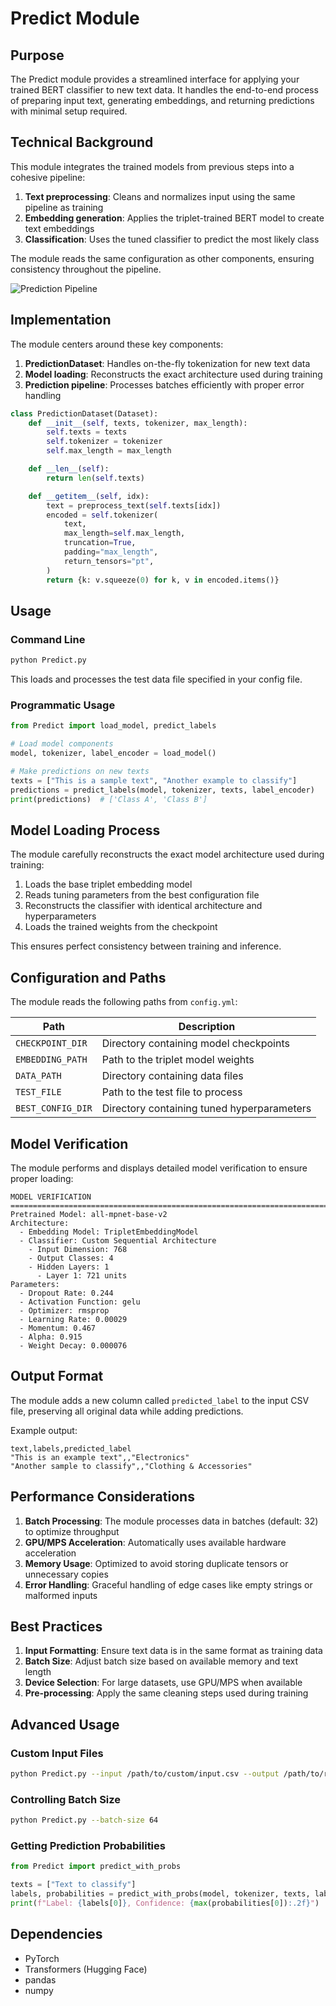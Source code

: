 # Predict Module

## Purpose

The Predict module provides a streamlined interface for applying your trained BERT classifier to new text data. It handles the end-to-end process of preparing input text, generating embeddings, and returning predictions with minimal setup required.

## Technical Background

This module integrates the trained models from previous steps into a cohesive pipeline:

1. **Text preprocessing**: Cleans and normalizes input using the same pipeline as training
2. **Embedding generation**: Applies the triplet-trained BERT model to create text embeddings
3. **Classification**: Uses the tuned classifier to predict the most likely class

The module reads the same configuration as other components, ensuring consistency throughout the pipeline.

![Prediction Pipeline](uploads/prediction_pipeline.png)

## Implementation

The module centers around these key components:

1. **PredictionDataset**: Handles on-the-fly tokenization for new text data
2. **Model loading**: Reconstructs the exact architecture used during training
3. **Prediction pipeline**: Processes batches efficiently with proper error handling

```python
class PredictionDataset(Dataset):
    def __init__(self, texts, tokenizer, max_length):
        self.texts = texts
        self.tokenizer = tokenizer
        self.max_length = max_length

    def __len__(self):
        return len(self.texts)

    def __getitem__(self, idx):
        text = preprocess_text(self.texts[idx])
        encoded = self.tokenizer(
            text,
            max_length=self.max_length,
            truncation=True,
            padding="max_length",
            return_tensors="pt",
        )
        return {k: v.squeeze(0) for k, v in encoded.items()}
```

## Usage

### Command Line

```bash
python Predict.py
```

This loads and processes the test data file specified in your config file.

### Programmatic Usage

```python
from Predict import load_model, predict_labels

# Load model components
model, tokenizer, label_encoder = load_model()

# Make predictions on new texts
texts = ["This is a sample text", "Another example to classify"]
predictions = predict_labels(model, tokenizer, texts, label_encoder)
print(predictions)  # ['Class A', 'Class B']
```

## Model Loading Process

The module carefully reconstructs the exact model architecture used during training:

1. Loads the base triplet embedding model
2. Reads tuning parameters from the best configuration file
3. Reconstructs the classifier with identical architecture and hyperparameters
4. Loads the trained weights from the checkpoint

This ensures perfect consistency between training and inference.

## Configuration and Paths

The module reads the following paths from `config.yml`:

| Path | Description |
|------|-------------|
| `CHECKPOINT_DIR` | Directory containing model checkpoints |
| `EMBEDDING_PATH` | Path to the triplet model weights |
| `DATA_PATH` | Directory containing data files |
| `TEST_FILE` | Path to the test file to process |
| `BEST_CONFIG_DIR` | Directory containing tuned hyperparameters |

## Model Verification

The module performs and displays detailed model verification to ensure proper loading:

```
MODEL VERIFICATION
================================================================================
Pretrained Model: all-mpnet-base-v2
Architecture:
  - Embedding Model: TripletEmbeddingModel
  - Classifier: Custom Sequential Architecture
    - Input Dimension: 768
    - Output Classes: 4
    - Hidden Layers: 1
      - Layer 1: 721 units
Parameters:
  - Dropout Rate: 0.244
  - Activation Function: gelu
  - Optimizer: rmsprop
  - Learning Rate: 0.00029
  - Momentum: 0.467
  - Alpha: 0.915
  - Weight Decay: 0.000076
```

## Output Format

The module adds a new column called `predicted_label` to the input CSV file, preserving all original data while adding predictions.

Example output:
```
text,labels,predicted_label
"This is an example text",,"Electronics"
"Another sample to classify",,"Clothing & Accessories"
```

## Performance Considerations

1. **Batch Processing**: The module processes data in batches (default: 32) to optimize throughput
2. **GPU/MPS Acceleration**: Automatically uses available hardware acceleration
3. **Memory Usage**: Optimized to avoid storing duplicate tensors or unnecessary copies
4. **Error Handling**: Graceful handling of edge cases like empty strings or malformed inputs

## Best Practices

1. **Input Formatting**: Ensure text data is in the same format as training data
2. **Batch Size**: Adjust batch size based on available memory and text length
3. **Device Selection**: For large datasets, use GPU/MPS when available
4. **Pre-processing**: Apply the same cleaning steps used during training

## Advanced Usage

### Custom Input Files

```bash
python Predict.py --input /path/to/custom/input.csv --output /path/to/results.csv
```

### Controlling Batch Size

```bash
python Predict.py --batch-size 64
```

### Getting Prediction Probabilities

```python
from Predict import predict_with_probs

texts = ["Text to classify"]
labels, probabilities = predict_with_probs(model, tokenizer, texts, label_encoder)
print(f"Label: {labels[0]}, Confidence: {max(probabilities[0]):.2f}")
```

## Dependencies

- PyTorch
- Transformers (Hugging Face)
- pandas
- numpy